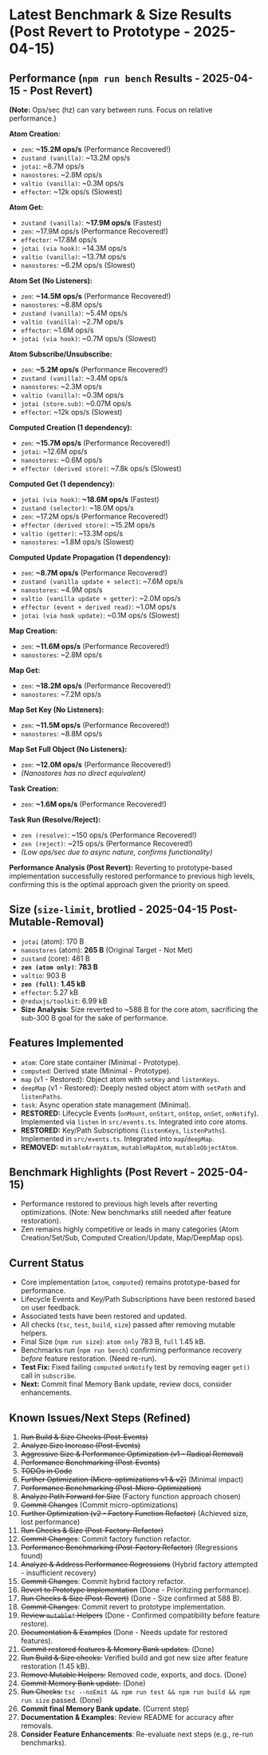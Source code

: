 # Latest Benchmark & Size Results (Post Revert to Prototype - 2025-04-15)

## Performance (`npm run bench` Results - 2025-04-15 - Post Revert)

**(Note:** Ops/sec (hz) can vary between runs. Focus on relative performance.)

**Atom Creation:**
- `zen`: **~15.2M ops/s** (Performance Recovered!)
- `zustand (vanilla)`: ~13.2M ops/s
- `jotai`: ~8.7M ops/s
- `nanostores`: ~2.8M ops/s
- `valtio (vanilla)`: ~0.3M ops/s
- `effector`: ~12k ops/s (Slowest)

**Atom Get:**
- `zustand (vanilla)`: **~17.9M ops/s** (Fastest)
- `zen`: ~17.9M ops/s (Performance Recovered!)
- `effector`: ~17.8M ops/s
- `jotai (via hook)`: ~14.3M ops/s
- `valtio (vanilla)`: ~13.7M ops/s
- `nanostores`: ~6.2M ops/s (Slowest)

**Atom Set (No Listeners):**
- `zen`: **~14.5M ops/s** (Performance Recovered!)
- `nanostores`: ~8.8M ops/s
- `zustand (vanilla)`: ~5.4M ops/s
- `valtio (vanilla)`: ~2.7M ops/s
- `effector`: ~1.6M ops/s
- `jotai (via hook)`: ~0.7M ops/s (Slowest)

**Atom Subscribe/Unsubscribe:**
- `zen`: **~5.2M ops/s** (Performance Recovered!)
- `zustand (vanilla)`: ~3.4M ops/s
- `nanostores`: ~2.3M ops/s
- `valtio (vanilla)`: ~0.3M ops/s
- `jotai (store.sub)`: ~0.07M ops/s
- `effector`: ~12k ops/s (Slowest)

**Computed Creation (1 dependency):**
- `zen`: **~15.7M ops/s** (Performance Recovered!)
- `jotai`: ~12.6M ops/s
- `nanostores`: ~0.6M ops/s
- `effector (derived store)`: ~7.8k ops/s (Slowest)

**Computed Get (1 dependency):**
- `jotai (via hook)`: **~18.6M ops/s** (Fastest)
- `zustand (selector)`: ~18.0M ops/s
- `zen`: ~17.2M ops/s (Performance Recovered!)
- `effector (derived store)`: ~15.2M ops/s
- `valtio (getter)`: ~13.3M ops/s
- `nanostores`: ~1.8M ops/s (Slowest)

**Computed Update Propagation (1 dependency):**
- `zen`: **~8.7M ops/s** (Performance Recovered!)
- `zustand (vanilla update + select)`: ~7.6M ops/s
- `nanostores`: ~4.9M ops/s
- `valtio (vanilla update + getter)`: ~2.0M ops/s
- `effector (event + derived read)`: ~1.0M ops/s
- `jotai (via hook update)`: ~0.1M ops/s (Slowest)

**Map Creation:**
- `zen`: **~11.6M ops/s** (Performance Recovered!)
- `nanostores`: ~2.8M ops/s

**Map Get:**
- `zen`: **~18.2M ops/s** (Performance Recovered!)
- `nanostores`: ~7.2M ops/s

**Map Set Key (No Listeners):**
- `zen`: **~11.5M ops/s** (Performance Recovered!)
- `nanostores`: ~8.8M ops/s

**Map Set Full Object (No Listeners):**
- `zen`: **~12.0M ops/s** (Performance Recovered!)
- *(Nanostores has no direct equivalent)*

**Task Creation:**
- `zen`: **~1.6M ops/s** (Performance Recovered!)

**Task Run (Resolve/Reject):**
- `zen (resolve)`: ~150 ops/s (Performance Recovered!)
- `zen (reject)`: ~215 ops/s (Performance Recovered!)
- *(Low ops/sec due to async nature, confirms functionality)*

**Performance Analysis (Post Revert):** Reverting to prototype-based implementation successfully restored performance to previous high levels, confirming this is the optimal approach given the priority on speed.

## Size (`size-limit`, brotlied - 2025-04-15 Post-Mutable-Removal)
- `jotai` (atom): 170 B
- `nanostores` (atom): **265 B** (Original Target - Not Met)
- `zustand` (core): 461 B
- **`zen (atom only)`**: **783 B**
- `valtio`: 903 B
- **`zen (full)`**: **1.45 kB**
- `effector`: 5.27 kB
- `@reduxjs/toolkit`: 6.99 kB
- **Size Analysis**: Size reverted to ~588 B for the core atom, sacrificing the sub-300 B goal for the sake of performance.

## Features Implemented
- `atom`: Core state container (Minimal - Prototype).
- `computed`: Derived state (Minimal - Prototype).
- `map` (v1 - Restored): Object atom with `setKey` and `listenKeys`.
- `deepMap` (v1 - Restored): Deeply nested object atom with `setPath` and `listenPaths`.
- `task`: Async operation state management (Minimal).
- **RESTORED:** Lifecycle Events (`onMount`, `onStart`, `onStop`, `onSet`, `onNotify`). Implemented via `listen` in `src/events.ts`. Integrated into core atoms.
- **RESTORED:** Key/Path Subscriptions (`listenKeys`, `listenPaths`). Implemented in `src/events.ts`. Integrated into `map`/`deepMap`.
- **REMOVED:** `mutableArrayAtom`, `mutableMapAtom`, `mutableObjectAtom`.

## Benchmark Highlights (Post Revert - 2025-04-15)
- Performance restored to previous high levels after reverting optimizations. (Note: New benchmarks still needed after feature restoration).
- Zen remains highly competitive or leads in many categories (Atom Creation/Set/Sub, Computed Creation/Update, Map/DeepMap ops).

## Current Status
- Core implementation (`atom`, `computed`) remains prototype-based for performance.
- Lifecycle Events and Key/Path Subscriptions have been restored based on user feedback.
- Associated tests have been restored and updated.
- All checks (`tsc`, `test`, `build`, `size`) passed after removing mutable helpers.
- Final Size (`npm run size`): `atom only` 783 B, `full` 1.45 kB.
- Benchmarks run (`npm run bench`) confirming performance recovery *before* feature restoration. (Need re-run).
- **Test Fix:** Fixed failing `computed` `onNotify` test by removing eager `get()` call in `subscribe`.
- **Next:** Commit final Memory Bank update, review docs, consider enhancements.

## Known Issues/Next Steps (Refined)
1.  ~~Run Build & Size Checks (Post-Events)~~
2.  ~~Analyze Size Increase (Post-Events)~~
3.  ~~Aggressive Size & Performance Optimization (v1 - Radical Removal)~~
4.  ~~Performance Benchmarking (Post-Events)~~
5.  ~~TODOs in Code~~
6.  ~~Further Optimization (Micro-optimizations v1 & v2)~~ (Minimal impact)
7.  ~~Performance Benchmarking (Post-Micro-Optimization)~~
8.  ~~Analyze Path Forward for Size~~ (Factory function approach chosen)
9.  ~~Commit Changes~~ (Commit micro-optimizations)
10. ~~Further Optimization (v2 - Factory Function Refactor)~~ (Achieved size, lost performance)
11. ~~Run Checks & Size (Post-Factory-Refactor)~~
12. ~~Commit Changes~~: Commit factory function refactor.
13. ~~Performance Benchmarking (Post-Factory Refactor)~~ (Regressions found)
14. ~~Analyze & Address Performance Regressions~~ (Hybrid factory attempted - insufficient recovery)
15. ~~Commit Changes~~: Commit hybrid factory refactor.
16. ~~Revert to Prototype Implementation~~ (Done - Prioritizing performance).
17. ~~Run Checks & Size (Post-Revert)~~ (Done - Size confirmed at 588 B).
18. ~~Commit Changes~~: Commit revert to prototype implementation.
19. ~~Review `mutable*` Helpers~~ (Done - Confirmed compatibility before feature restore).
20. ~~Documentation & Examples~~ (Done - Needs update for restored features).
21. ~~Commit restored features & Memory Bank updates.~~ (Done)
22. ~~Run Build & Size checks:~~ Verified build and got new size after feature restoration (1.45 kB).
23. ~~Remove Mutable Helpers:~~ Removed code, exports, and docs. (Done)
24. ~~Commit Memory Bank update.~~ (Done)
25. ~~Run Checks:~~ `tsc --noEmit && npm run test && npm run build && npm run size` passed. (Done)
26. **Commit final Memory Bank update.** (Current step)
27. **Documentation & Examples**: Review README for accuracy after removals.
28. **Consider Feature Enhancements**: Re-evaluate next steps (e.g., re-run benchmarks).
